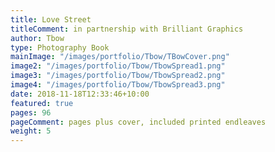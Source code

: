 ```yaml
---
title: Love Street
titleComment: in partnership with Brilliant Graphics
author: Tbow
type: Photography Book
mainImage: "/images/portfolio/Tbow/TBowCover.png"
image2: "/images/portfolio/Tbow/TbowSpread1.png"
image3: "/images/portfolio/Tbow/TbowSpread2.png"
image4: "/images/portfolio/Tbow/TbowSpread3.png"
date: 2018-11-18T12:33:46+10:00
featured: true
pages: 96
pageComment: pages plus cover, included printed endleaves
weight: 5
---
```

